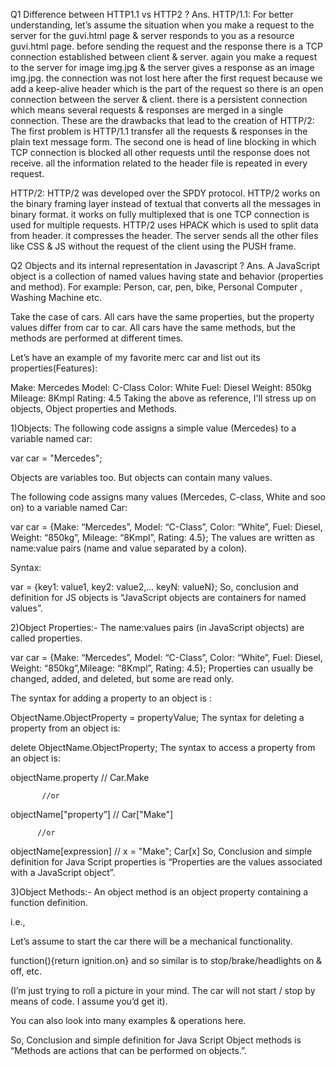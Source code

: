Q1 Difference between HTTP1.1 vs HTTP2 ?
Ans. 
HTTP/1.1: For better understanding, let’s assume the situation when you make a request to the server for the guvi.html page & server responds to you as a resource guvi.html page. before sending the request and the response there is a TCP connection established between client & server. again you make a request to the server for image img.jpg & the server gives a response as an image img.jpg. the connection was not lost here after the first request because we add a keep-alive header which is the part of the request so there is an open connection between the server & client. there is a persistent connection which means several requests & responses are merged in a single connection. These are the drawbacks that lead to the creation of HTTP/2: The first problem is HTTP/1.1 transfer all the requests & responses in the plain text message form. The second one is head of line blocking in which TCP connection is blocked all other requests until the response does not receive. all the information related to the header file is repeated in every request.

HTTP/2: HTTP/2 was developed over the SPDY protocol. HTTP/2 works on the binary framing layer instead of textual that converts all the messages in binary format. it works on fully multiplexed that is one TCP connection is used for multiple requests. HTTP/2 uses HPACK which is used to split data from header. it compresses the header. The server sends all the other files like CSS & JS without the request of the client using the PUSH frame.


Q2 Objects and its internal representation in Javascript ?
Ans.
A JavaScript object is a collection of named values having state and behavior (properties and method).
For example: Person, car, pen, bike, Personal Computer , Washing Machine etc.

Take the case of cars.
All cars have the same properties, but the property values differ from car to car. All cars have the same methods, but the methods are performed at different times.

Let’s have an example of my favorite merc car and list out its properties(Features):

Make: Mercedes 
Model: C-Class
Color: White
Fuel: Diesel
Weight: 850kg
Mileage: 8Kmpl
Rating: 4.5
Taking the above as reference, I'll stress up on objects, Object properties and Methods.

1)Objects:
The following code assigns a simple value (Mercedes) to a variable named car:

var car = "Mercedes";

Objects are variables too. But objects can contain many values.

The following code assigns many values (Mercedes, C-class, White and soo on) to a variable named Car:

var car = {Make: “Mercedes”, Model: “C-Class”, Color: “White”, Fuel: Diesel, Weight: “850kg”, Mileage: “8Kmpl”, Rating: 4.5};
The values are written as name:value pairs (name and value separated by a colon).

Syntax:

var <object-name> = {key1: value1, key2: value2,... keyN: valueN};
So, conclusion and definition for JS objects is “JavaScript objects are containers for named values”.

2)Object Properties:-
The name:values pairs (in JavaScript objects) are called properties.

var car = {Make: “Mercedes”, Model: “C-Class”, Color: “White”, Fuel: Diesel, Weight: “850kg”,Mileage: “8Kmpl”, Rating: 4.5};
  Properties can usually be changed, added, and deleted, but some are read only.

The syntax for adding a property to an object is :

ObjectName.ObjectProperty = propertyValue;
The syntax for deleting a property from an object is:

delete ObjectName.ObjectProperty;
The syntax to access a property from an object is:

objectName.property        // Car.Make

           //or

objectName["property”]    // Car["Make"]

          //or


objectName[expression]   // x = "Make"; Car[x]
So, Conclusion and simple definition for Java Script properties is “Properties are the values associated with a JavaScript object”.

3)Object Methods:-
An object method is an object property containing a function definition.

i.e.,

Let’s assume to start the car there will be a mechanical functionality.

function(){return ignition.on}
and so similar is to stop/brake/headlights on & off, etc.

 (I’m just trying to roll a picture in your mind. The car will not start / stop by means of code. I assume you’d get it).

You can also look into many examples & operations here.

So, Conclusion and simple definition for Java Script Object methods is “Methods are actions that can be performed on objects.”.
